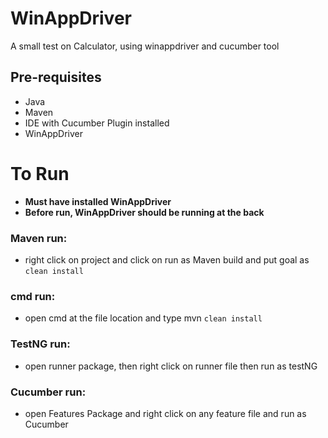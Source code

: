 # WinAppDriver
A small test on Calculator, using winappdriver and cucumber tool

## Pre-requisites
* Java
* Maven
* IDE with Cucumber Plugin installed
* WinAppDriver

# To Run
- **Must have installed WinAppDriver** 
- **Before run, WinAppDriver should be running at the back**

### Maven run: 
* right click on project and click on run as Maven build and put goal as ```clean install```

### cmd run: 
* open cmd at the file location and type mvn ```clean install```

### TestNG run: 
* open runner package, then right click on runner file then run as testNG

### Cucumber run: 
* open Features Package and right click on any feature file and run as Cucumber
